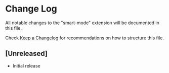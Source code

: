 # Change Log

All notable changes to the "smart-mode" extension will be documented in this file.

Check [Keep a Changelog](http://keepachangelog.com/) for recommendations on how to structure this file.

## [Unreleased]

- Initial release